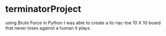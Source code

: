 # terminatorProject
using Brute Force in Python I was able to create a tic-tac-toe 10 X 10 board that never loses against a human it plays.
